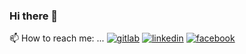 ### Hi there 👋

📫 How to reach me: ...
[![gitlab](https://about.gitlab.com/images/press/logo/png/gitlab-icon-rgb.png)][1]
[![linkedin]()][2]
[![facebook]()][3]
<!--
**Angulo66/Angulo66** is a ✨ _special_ ✨ repository because its `README.md` (this file) appears on your GitHub profile.

Here are some ideas to get you started:

- 🔭 I’m currently working on ...
- 🌱 I’m currently learning ...
- 👯 I’m looking to collaborate on ...
- 🤔 I’m looking for help with ...
- 💬 Ask me about ...
- 📫 How to reach me: ...
- 😄 Pronouns: ...
- ⚡ Fun fact: ...
-->
[1]: https://gitlab.com/Angulo66
[2]: https://www.linkedin.com/in/helder-lopez-angulo-71428b158/
[3]: https://www.facebook.com/helder.angulo/

